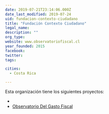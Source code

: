 ```yaml
---
date: 2019-07-21T23:14:06.000Z
date_last_modified: 2019-07-24
uid: fundacion-contexto-ciudadano
title: "Fundación Contexto Ciudadano"
legal_name: 
description: ""
org_type: 
website: www.observatoriofiscal.cl
year_founded: 2015
facebook: 
twitter: 
tags:

cities: 
  - Costa Rica

---
```


Esta organización tiene los siguientes proyectos:

- [](/i/observatorio-del-gasto-fiscal.html)
- [Observatorio Del Gasto Fiscal](/i/observatorio-del-gasto-fiscal.html)
